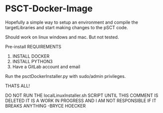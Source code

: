 # PSCT-Docker-Image
Hopefully a simple way to setup an environment and compile the targetLibraries and start making changes to the pSCT code.

Should work on linux windows and mac. But not tested.  

Pre-install REQUIREMENTS
1. INSTALL DOCKER
2. INSTALL PYTHON3
3. Have a GitLab account and email

Run the psctDockerInstaller.py with sudo/admin privileges.

THATS ALL!








DO NOT RUN THE localLinuxInstaller.sh SCRIPT UNTIL THIS COMMENT IS DELETED IT IS A WORK IN PROGRESS AND I AM NOT RESPONSIBLE IF IT BREAKS ANYTHING -BRYCE HOECKER
